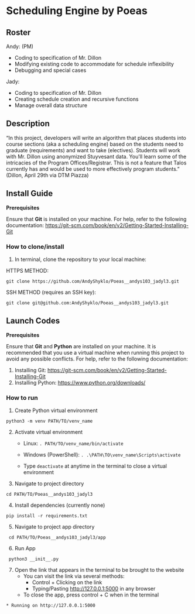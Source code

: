 # Scheduling Engine by Poeas

## Roster
Andy: (PM)
- Coding to specification of Mr. Dillon
- Modifying existing code to accommodate for schedule inflexibility
- Debugging and special cases

Jady:
- Coding to specification of Mr. Dillon
- Creating schedule creation and recursive functions
- Manage overall data structure


## Description

“In this project, developers will write an algorithm that places students into course sections (aka a scheduling engine) based on the students need to graduate (requirements) and want to take (electives). Students will work with Mr. Dillon using anonymized Stuyvesant data. You'll learn some of the intricacies of the Program Offices/Registrar. This is not a feature that Talos currently has and would be used to  more effectively program students.” (Dillon, April 29th via DTM Piazza)

## Install Guide

**Prerequisites**

Ensure that **Git** is installed on your machine. For help, refer to the following documentation: https://git-scm.com/book/en/v2/Getting-Started-Installing-Git

### How to clone/install
1. In terminal, clone the repository to your local machine:

HTTPS METHOD:

```
git clone https://github.com/AndyShyklo/Poeas__andys103_jadyl3.git
```

SSH METHOD (requires an SSH key):

```
git clone git@github.com:AndyShyklo/Poeas__andys103_jadyl3.git
```

## Launch Codes

**Prerequisites**

Ensure that **Git** and **Python** are installed on your machine. It is recommended that you use a virtual machine when running this project to avoid any possible conflicts. For help, refer to the following documentation:
   1. Installing Git: https://git-scm.com/book/en/v2/Getting-Started-Installing-Git
   2. Installing Python: https://www.python.org/downloads/

### How to run

1. Create Python virtual environment

```
python3 -m venv PATH/TO/venv_name
```

2. Activate virtual environment

   - Linux: `. PATH/TO/venv_name/bin/activate`
   - Windows (PowerShell): `. .\PATH\TO\venv_name\Scripts\activate`

   - Type `deactivate` at anytime in the terminal to close a virtual environment

3. Navigate to project directory

```
cd PATH/TO/Poeas__andys103_jadyl3
```
4. Install dependencies (currently none)

```
pip install -r requirements.txt
```
5. Navigate to project app directory

```
 cd PATH/TO/Poeas__andys103_jadyl3/app
```

6. Run App

```
 python3 __init__.py
```
7. Open the link that appears in the terminal to be brought to the website
    - You can visit the link via several methods:
        - Control + Clicking on the link
        - Typing/Pasting http://127.0.0.1:5000 in any browser
    - To close the app, press control + C when in the terminal

```    
* Running on http://127.0.0.1:5000
```
